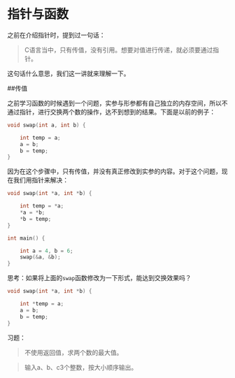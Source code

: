 # 指针与函数

之前在介绍指针时，提到过一句话：

> C语言当中，只有传值，没有引用。想要对值进行传递，就必须要通过指针。

这句话什么意思，我们这一讲就来理解一下。

##传值

之前学习函数的时候遇到一个问题，实参与形参都有自己独立的内存空间，所以不通过指针，进行交换两个数的操作，达不到想到的结果。下面是以前的例子：

```c
void swap(int a, int b) {

    int temp = a;
    a = b;
    b = temp;
}

```

因为在这个步骤中，只有传值，并没有真正修改到实参的内容。对于这个问题，现在我们用指针来解决：

```c
void swap(int *a, int *b) {

    int temp = *a;
    *a = *b;
    *b = temp;
}

int main() {

    int a = 4, b = 6;
    swap(&a, &b);
}

```

思考：如果将上面的`swap`函数修改为一下形式，能达到交换效果吗？

```c
void swap(int *a, int *b) {

    int *temp = a;
    a = b;
    b = temp;
}

```

习题：
> 不使用返回值，求两个数的最大值。

> 输入a、b、c3个整数，按大小顺序输出。
